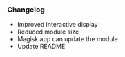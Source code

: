 ### Changelog

- Improved interactive display
- Reduced module size
- Magisk app can update the module
- Update README
